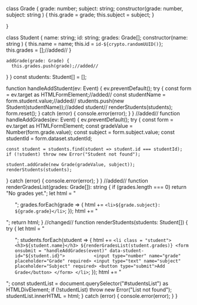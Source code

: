 class Grade {
  grade: number;
  subject: string;
  constructor(grade: number, subject: string ) {
      this.grade = grade;
      this.subject = subject;
  }

}

class Student {
  name: string;
  id: string;
  grades: Grade[];
  constructor(name: string ) {
    this.name = name;
    this.id = `id-${crypto.randomUUID()}`;
    this.grades = [];//added//
  }

    addGrade(grade: Grade) {
      this.grades.push(grade);//added//

  }
}
  const students: Student[] = [];

function handleAddStudent(ev: Event) {
  ev.preventDefault();
  try {
    const form = ev.target as HTMLFormElement;//added//
    const studentName = form.student.value;//added//
    students.push(new Student(studentName));//added student//
    renderStudents(students);
    form.reset();
  } catch (error) {
    console.error(error);
  }
}
//added//
function handleAddGrades(ev: Event) {
  ev.preventDefault();
  try {
    const form = ev.target as HTMLFormElement;
    const gradeValue = Number(form.grade.value);
    const subject = form.subject.value;
    const studentId = form.dataset.studentId;
    
    const student = students.find(student => student.id === studentId);
    if (!student) throw new Error("Student not found");

    student.addGrade(new Grade(gradeValue, subject));
    renderStudents(students);
  } catch (error) {
    console.error(error);
  }
}
//added//
function renderGradesList(grades: Grade[]): string {
  if (grades.length === 0) return "No grades yet.";
  let html = "<ul>";
  grades.forEach(grade => {
    html += `<li>${grade.subject}: ${grade.grade}</li>`;
  });
  html += "</ul>";
  return html;
}
//changed//
function renderStudents(students: Student[]) {
  try {
    let html = "<ol>";
    students.forEach(student => {
      html += `<li class = "student"> 
        <h3>${student.name}</h3>
        ${renderGradesList(student.grades)}
        <form onsubmit = "handleAddGrades(event)" data-student-id="${student.id}">          
        <input type="number" name="grade" placeholder="Grade" required>
        <input type="text" name="subject" placeholder="Subject" required>
        <button type="submit">Add Grade</button>
        </form>
        </li>`;
    });
    html += "</ol>";
    const studentList = document.querySelector("#studentsList") as HTMLDivElement;
    if (!studentList) throw new Error("List not found");
    studentList.innerHTML = html;
  } catch (error) {
    console.error(error);
  }
}



